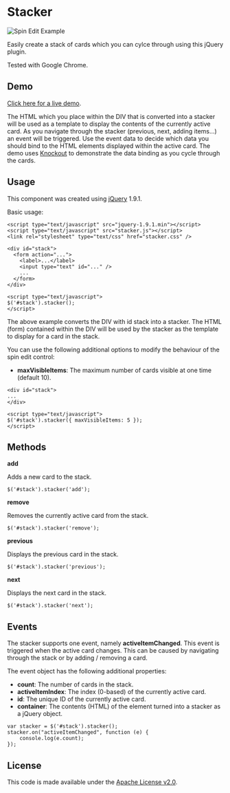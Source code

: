 # Stacker

![Spin Edit Example](http://geersch.github.com/stacker/images/example.png)

Easily create a stack of cards which you can cylce through using this jQuery plugin.

Tested with Google Chrome.

## Demo

[Click here for a live demo](http://geersch.github.com/stacker/demo.html).

The HTML which you place within the DIV that is converted into a stacker will be used as a template to display the contents of the currently active card.
As you navigate through the stacker (previous, next, adding items...) an event will be triggered. Use the event data to decide which data you should bind to the HTML elements displayed within the active card.
The demo uses [Knockout](http://www.knockoutjs.com) to demonstrate the data binding as you cycle through the cards.

## Usage

This component was created using [jQuery](http://code.jquery.com/jquery-1.9.1.min.js) 1.9.1.

Basic usage:

```
<script type="text/javascript" src="jquery-1.9.1.min"></script>
<script type="text/javascript" src="stacker.js"></script>
<link rel="stylesheet" type="text/css" href="stacker.css" />

<div id="stack">
  <form action="...">
    <label>...</label>
    <input type="text" id="..." />
    ...  
  </form>
</div>

<script type="text/javascript">
$('#stack').stacker();
</script>
```

The above example converts the DIV with id stack into a stacker. The HTML (form) contained within the DIV will be used by the stacker as the template to display for a card in the stack.

You can use the following additional options to modify the behaviour of the spin edit control:

* **maxVisibleItems**: The maximum number of cards visible at one time (default 10). 

```
<div id="stack">
...
</div>

<script type="text/javascript">
$('#stack').stacker({ maxVisibleItems: 5 });
</script>
```

## Methods

**add**

Adds a new card to the stack.

```
$('#stack').stacker('add');
```

**remove**

Removes the currently active card from the stack.

```
$('#stack').stacker('remove');
```

**previous**

Displays the previous card in the stack.

```
$('#stack').stacker('previous');
```

**next**

Displays the next card in the stack.

```
$('#stack').stacker('next');
```

## Events

The stacker supports one event, namely **activeItemChanged**. This event is triggered when the active card changes. 
This can be caused by navigating through the stack or by adding / removing a card.

The event object has the following additional properties:

* **count**: The number of cards in the stack.
* **activeItemIndex**: The index (0-based) of the currently active card.
* **id**: The unique ID of the currently active card.
* **container**: The contents (HTML) of the element turned into a stacker as a jQuery object.

```
var stacker = $('#stack').stacker();
stacker.on("activeItemChanged", function (e) {
    console.log(e.count);
});
```

## License

This code is made available under the [Apache License v2.0](http://www.apache.org/licenses/LICENSE-2.0).
